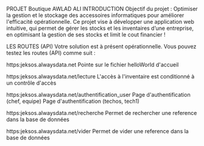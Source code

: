 PROJET Boutique AWLAD ALI 
INTRODUCTION Objectif du projet : Optimiser la gestion et le stockage des accessoires informatiques pour améliorer l'efficacité opérationnelle. Ce projet vise à développer une application web intuitive, qui permet de gérer les stocks et les inventaires d’une entreprise, en optimisant la gestion de ses stocks et limit le cout financier !

LES ROUTES (API)
Votre solution est à présent opérationnelle. Vous pouvez testez les routes (API) comme suit :

https:jeksos.alwaysdata.net Pointe sur le fichier helloWorld d'accueil

https:jeksos.alwaysdata.net/lecture
L'accès à l'inventaire est conditionné à un contrôle d'accès

https:jeksos.alwaysdata.net/authentification_user
Page d'authentification (chef, equipe) Page d'authentification (techos, tech1)

https:jeksos.alwaysdata.net/recherche
Permet de rechercher une reference dans la base de données

https:jeksos.alwaysdata.net/vider
Permet de vider une reference dans la base de données
